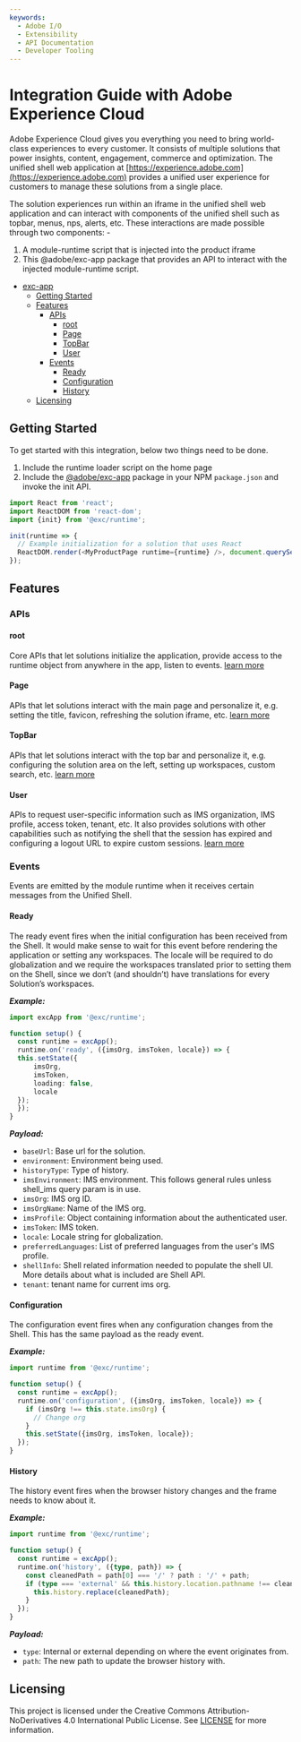 ```yaml
---
keywords:
  - Adobe I/O
  - Extensibility
  - API Documentation
  - Developer Tooling
---
```


# Integration Guide with Adobe Experience Cloud

Adobe Experience Cloud gives you everything you need to bring world-class experiences to every
customer. It consists of multiple solutions that power insights, content, engagement, commerce and
optimization.  The unified shell web application at
[https://experience.adobe.com](https://experience.adobe.com) provides a unified user experience for
customers to manage these solutions from a single place.

The solution experiences run within an iframe in the unified shell web application and can interact
with components of the unified shell such as topbar, menus, nps, alerts, etc. These interactions are
made possible through two components: -

1. A module-runtime script that is injected into the product iframe
2. This @adobe/exc-app package that provides an API to interact with the injected module-runtime
script.

- [exc-app](#exc-app)
  - [Getting Started](#getting-started)
  - [Features](#features)
    - [APIs](#apis)
      - [root](#root)
      - [Page](#page)
      - [TopBar](#topbar)
      - [User](#user)
    - [Events](#events)
      - [Ready](#ready)
      - [Configuration](#configuration)
      - [History](#history)
  - [Licensing](#licensing)

## Getting Started

To get started with this integration, below two things need to be done.

1. Include the runtime loader script on the home page
2. Include the [@adobe/exc-app](https://www.npmjs.com/package/@adobe/exc-app) package in your NPM
`package.json` and invoke the init API.

```typescript
import React from 'react';
import ReactDOM from 'react-dom';
import {init} from '@exc/runtime';

init(runtime => {
  // Example initialization for a solution that uses React
  ReactDOM.render(<MyProductPage runtime={runtime} />, document.querySelector('#main'));
});
```

## Features

### APIs

#### root

Core APIs that let solutions initialize the application, provide access to the runtime object from
anywhere in the app, listen to events.
[learn more](https://github.com/AdobeDocs/exc-app/blob/master/docs/modules/root.md)

#### Page

APIs that let solutions interact with the main page and personalize it, e.g. setting the title,
favicon, refreshing the solution iframe, etc.
[learn more](https://github.com/AdobeDocs/exc-app/blob/master/docs/modules/page.md)

#### TopBar

APIs that let solutions interact with the top bar and personalize it, e.g. configuring the solution
area on the left, setting up workspaces, custom search, etc.
[learn more](https://github.com/AdobeDocs/exc-app/blob/master/docs/modules/topbar.md)

#### User

APIs to request user-specific information such as IMS organization, IMS profile, access token,
tenant, etc. It also  provides solutions with other capabilities such as notifying the shell that
the session has expired and configuring a logout URL to expire custom sessions.
[learn more](https://github.com/AdobeDocs/exc-app/blob/master/docs/modules/user.md)

### Events

Events are emitted by the module runtime when it receives certain messages from the Unified Shell.

#### Ready

The ready event fires when the initial configuration has been received from the Shell. It would
make sense to wait for this event before rendering the application or setting any workspaces. The
locale will be required to do globalization and we require the workspaces translated prior to
setting them on the Shell, since we don’t (and shouldn’t) have translations for every Solution’s
workspaces.

***Example:***

```typescript
import excApp from '@exc/runtime';

function setup() {
  const runtime = excApp();
  runtime.on('ready', ({imsOrg, imsToken, locale}) => {
  this.setState({
      imsOrg,
      imsToken,
      loading: false,
      locale
  });
  });
}
```

***Payload:***

- `baseUrl`: Base url for the solution.
- `environment`: Environment being used.
- `historyType`: Type of history.
- `imsEnvironment`: IMS environment. This follows general rules unless shell_ims query param is
in use.
- `imsOrg`: IMS org ID.
- `imsOrgName`: Name of the IMS org.
- `imsProfile`: Object containing information about the authenticated user.
- `imsToken`: IMS token.
- `locale`: Locale string for globalization.
- `preferredLanguages`: List of preferred languages from the user's IMS profile.
- `shellInfo`: Shell related information needed to populate the shell UI. More details about what
is included are Shell API.
- `tenant`: tenant name for current ims org.

#### Configuration

The configuration event fires when any configuration changes from the Shell. This has the same
payload as the ready event.

***Example:***

```typescript
import runtime from '@exc/runtime';

function setup() {
  const runtime = excApp();
  runtime.on('configuration', ({imsOrg, imsToken, locale}) => {
    if (imsOrg !== this.state.imsOrg) {
      // Change org
    }
    this.setState({imsOrg, imsToken, locale});
  });
}
```

#### History

The history event fires when the browser history changes and the frame needs to know about it.

***Example:***

```typescript
import runtime from '@exc/runtime';

function setup() {
  const runtime = excApp();
  runtime.on('history', ({type, path}) => {
    const cleanedPath = path[0] === '/' ? path : '/' + path;
    if (type === 'external' && this.history.location.pathname !== cleanedPath) {
      this.history.replace(cleanedPath);
    }
  });
}
```

***Payload:***

- `type`: Internal or external depending on where the event originates from.
- `path`: The new path to update the browser history with.

## Licensing

This project is licensed under the Creative Commons Attribution-NoDerivatives 4.0 International Public License. See [LICENSE](https://creativecommons.org/licenses/by-nd/4.0/) for more information.
